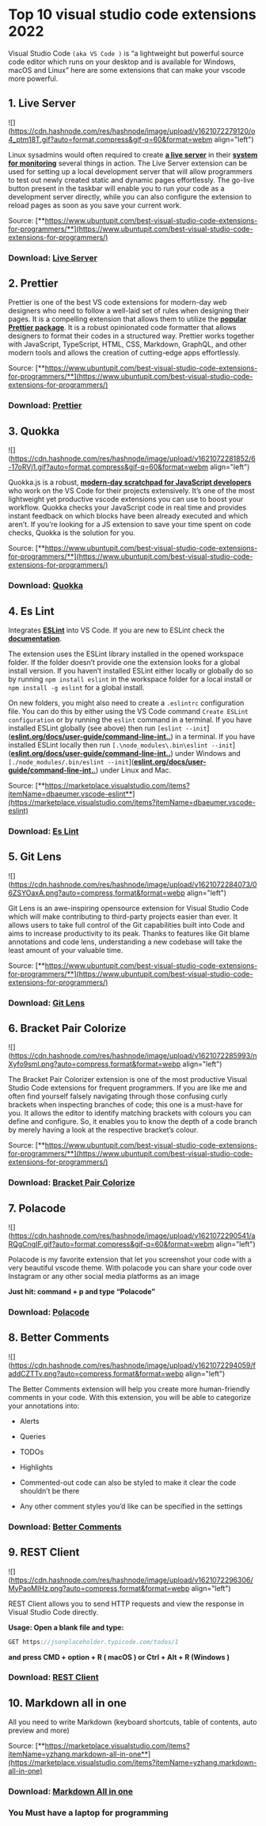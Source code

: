 # Top 10 visual studio code extensions 2022

Visual Studio Code `(aka VS Code )` is “a lightweight but powerful source code editor which runs on your desktop and is available for Windows, macOS and Linux” here are some extensions that can make your vscode more powerful.

## 1\. Live Server

![](https://cdn.hashnode.com/res/hashnode/image/upload/v1621072279120/o4_ptm18T.gif?auto=format,compress&gif-q=60&format=webm align="left")

Linux sysadmins would often required to create [**a live server**](https://www.ubuntupit.com/best-linux-server-distro-top-10-compared-recommendation/) in their [**system for monitoring**](https://www.ubuntupit.com/most-comprehensive-list-of-linux-monitoring-tools-for-sysadmin/) several things in action. The Live Server extension can be used for setting up a local development server that will allow programmers to test out newly created static and dynamic pages effortlessly. The go-live button present in the taskbar will enable you to run your code as a development server directly, while you can also configure the extension to reload pages as soon as you save your current work.

Source: [**https://www.ubuntupit.com/best-visual-studio-code-extensions-for-programmers/**](https://www.ubuntupit.com/best-visual-studio-code-extensions-for-programmers/)

### Download: [**Live Server**](https://marketplace.visualstudio.com/items?itemName=ritwickdey.LiveServer)

## 2\. Prettier

Prettier is one of the best VS code extensions for modern-day web designers who need to follow a well-laid set of rules when designing their pages. It is a compelling extension that allows them to utilize the [**popular Prettier package**](https://github.com/prettier/prettier). It is a robust opinionated code formatter that allows designers to format their codes in a structured way. Prettier works together with JavaScript, TypeScript, HTML, CSS, Markdown, GraphQL, and other modern tools and allows the creation of cutting-edge apps effortlessly.

Source: [**https://www.ubuntupit.com/best-visual-studio-code-extensions-for-programmers/**](https://www.ubuntupit.com/best-visual-studio-code-extensions-for-programmers/)

### Download: [**Prettier**](https://marketplace.visualstudio.com/items?itemName=esbenp.prettier-vscode)

## **3\. Quokka**

![](https://cdn.hashnode.com/res/hashnode/image/upload/v1621072281852/6-17oRVj1.gif?auto=format,compress&gif-q=60&format=webm align="left")

Quokka.js is a robust, [**modern-day scratchpad for JavaScript developers**](https://www.ubuntupit.com/best-javascript-editor-for-linux-best-20-javascript-ide-and-online-editors-reviewed/) who work on the VS Code for their projects extensively. It’s one of the most lightweight yet productive vscode extensions you can use to boost your workflow. Quokka checks your JavaScript code in real time and provides instant feedback on which blocks have been already executed and which aren’t. If you’re looking for a JS extension to save your time spent on code checks, Quokka is the solution for you.

Source: [**https://www.ubuntupit.com/best-visual-studio-code-extensions-for-programmers/**](https://www.ubuntupit.com/best-visual-studio-code-extensions-for-programmers/)

### Download: [**Quokka**](https://marketplace.visualstudio.com/items?itemName=WallabyJs.quokka-vscode)

## 4\. Es Lint

Integrates [**ESLint**](http://eslint.org/) into VS Code. If you are new to ESLint check the [**documentation**](http://eslint.org/).

The extension uses the ESLint library installed in the opened workspace folder. If the folder doesn’t provide one the extension looks for a global install version. If you haven’t installed ESLint either locally or globally do so by running `npm install eslint` in the workspace folder for a local install or `npm install -g eslint` for a global install.

On new folders, you might also need to create a `.eslintrc` configuration file. You can do this by either using the VS Code command `Create ESLint configuration` or by running the `eslint` command in a terminal. If you have installed ESLint globally (see above) then run `[eslint --init`\]([**eslint.org/docs/user-guide/command-line-int**](http://eslint.org/docs/user-guide/command-line-int)[**..**](http://eslint.org/docs/user-guide/command-line-interface)) in a terminal. If you have installed ESLint locally then run `[.\node_modules\.bin\eslint --init`\]([**eslint.org/docs/user-guide/command-line-int**](http://eslint.org/docs/user-guide/command-line-int)[**..**](http://eslint.org/docs/user-guide/command-line-interface)) under Windows and `[./node_modules/.bin/eslint --init`\]([**eslint.org/docs/user-guide/command-line-int**](http://eslint.org/docs/user-guide/command-line-int)[**..**](http://eslint.org/docs/user-guide/command-line-interface)) under Linux and Mac.

Source: [**https://marketplace.visualstudio.com/items?itemName=dbaeumer.vscode-eslint**](https://marketplace.visualstudio.com/items?itemName=dbaeumer.vscode-eslint)

### Download: [**Es Lint**](https://marketplace.visualstudio.com/items?itemName=dbaeumer.vscode-eslint)

## 5\. Git Lens

![](https://cdn.hashnode.com/res/hashnode/image/upload/v1621072284073/06ZSYOaxA.png?auto=compress,format&format=webp align="left")

Git Lens is an awe-inspiring opensource extension for Visual Studio Code which will make contributing to third-party projects easier than ever. It allows users to take full control of the Git capabilities built into Code and aims to increase productivity to its peak. Thanks to features like Git blame annotations and code lens, understanding a new codebase will take the least amount of your valuable time.

Source: [**https://www.ubuntupit.com/best-visual-studio-code-extensions-for-programmers/**](https://www.ubuntupit.com/best-visual-studio-code-extensions-for-programmers/)

### Download: [**Git Lens**](https://marketplace.visualstudio.com/items?itemName=eamodio.gitlens)

## 6\. Bracket Pair Colorize

![](https://cdn.hashnode.com/res/hashnode/image/upload/v1621072285993/nXyfo9sml.png?auto=compress,format&format=webp align="left")

The Bracket Pair Colorizer extension is one of the most productive Visual Studio Code extensions for frequent programmers. If you are like me and often find yourself falsely navigating through those confusing curly brackets when inspecting branches of code; this one is a must-have for you. It allows the editor to identify matching brackets with colours you can define and configure. So, it enables you to know the depth of a code branch by merely having a look at the respective bracket’s colour.

Source: [**https://www.ubuntupit.com/best-visual-studio-code-extensions-for-programmers/**](https://www.ubuntupit.com/best-visual-studio-code-extensions-for-programmers/)

### Download: [**Bracket Pair Colorize**](https://marketplace.visualstudio.com/items?itemName=CoenraadS.bracket-pair-colorizer)

## 7\. Polacode

![](https://cdn.hashnode.com/res/hashnode/image/upload/v1621072290541/aRQgCngIF.gif?auto=format,compress&gif-q=60&format=webm align="left")

Polacode is my favorite extension that let you screenshot your code with a very beautiful vscode theme. With polacode you can share your code over Instagram or any other social media platforms as an image

**Just hit: command + p and type “Polacode”**

### Download: [**Polacode**](https://marketplace.visualstudio.com/items?itemName=pnp.polacode)

## 8\. Better Comments

![](https://cdn.hashnode.com/res/hashnode/image/upload/v1621072294059/faddCZTTv.png?auto=compress,format&format=webp align="left")

The Better Comments extension will help you create more human-friendly comments in your code. With this extension, you will be able to categorize your annotations into:

*   Alerts
    
*   Queries
    
*   TODOs
    
*   Highlights
    
*   Commented-out code can also be styled to make it clear the code shouldn’t be there
    
*   Any other comment styles you’d like can be specified in the settings
    

### Download: [**Better Comments**](https://marketplace.visualstudio.com/items?itemName=aaron-bond.better-comments)

## 9\. REST Client

![](https://cdn.hashnode.com/res/hashnode/image/upload/v1621072296306/MyPaoMIHz.png?auto=compress,format&format=webp align="left")

REST Client allows you to send HTTP requests and view the response in Visual Studio Code directly.

**Usage: Open a blank file and type:**

```javascript
GET https://jsonplaceholder.typicode.com/todos/1
```

**and press CMD + option + R ( macOS ) or Ctrl + Alt + R (Windows )**

### **Download:** [**REST Client**](https://marketplace.visualstudio.com/items?itemName=humao.rest-client)

## 10\. Markdown all in one

All you need to write Markdown (keyboard shortcuts, table of contents, auto preview and more)

Source: [**https://marketplace.visualstudio.com/items?itemName=yzhang.markdown-all-in-one**](https://marketplace.visualstudio.com/items?itemName=yzhang.markdown-all-in-one)

### Download: [**Markdown All in one**](https://marketplace.visualstudio.com/items?itemName=yzhang.markdown-all-in-one)

### You Must have a laptop for programming